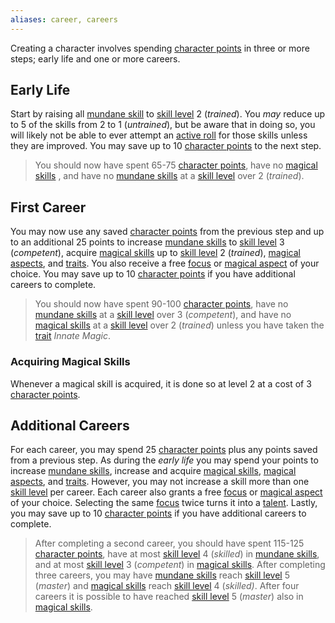```yaml
---
aliases: career, careers
---
```

   
Creating a character involves spending [character points](../Character%20Options/Character%20Points.md) in three or more steps;  early life and one or more careers.   
   
## Early Life   
Start by raising all [mundane skill](../Skills/Skills.md) to [skill level](../Skills/Skill%20Level.md) 2 (_trained_). You _may_ reduce up to 5 of the skills from 2 to 1 (_untrained_), but be aware that in doing so, you will likely not be able to ever attempt an [active roll](/not_created.md) for those skills unless they are improved. You may save up to 10 [character points](../Character%20Options/Character%20Points.md) to the next step.   
   
> You should now have spent 65-75 [character points](../Character%20Options/Character%20Points.md), have no [magical skills](../Skills/Magical%20Skills.md) , and have no [mundane skills](../Skills/Skills.md) at a [skill level](../Skills/Skill%20Level.md) over 2 (_trained_).   
   
## First Career   
You may now use any saved [character points](../Character%20Options/Character%20Points.md) from the previous step and up to an additional 25 points to increase [mundane skills](../Skills/Skills.md) to [skill level](../Skills/Skill%20Level.md) 3 (_competent_), acquire [magical skills](../Skills/Magical%20Skills.md) up to [skill level](../Skills/Skill%20Level.md) 2 (_trained_), [magical aspects](../Skills/Magical%20Skills.md), and [traits](../Character%20Options/Traits.md). You also receive a free [focus](../Character%20Options/Foci.md) or [magical aspect](../Skills/Magical%20Skills.md) of your choice. You may save up to 10 [character points](../Character%20Options/Character%20Points.md) if you have additional careers to complete.   
   
> You should now have spent 90-100 [character points](../Character%20Options/Character%20Points.md), have no [mundane skills](../Skills/Skills.md) at a [skill level](../Skills/Skill%20Level.md) over 3 (_competent_), and have no [magical skills](../Skills/Magical%20Skills.md) at a [skill level](../Skills/Skill%20Level.md) over 2 (_trained_) unless you have taken the [trait](../Character%20Options/Traits.md) _Innate Magic_.   
   
### Acquiring Magical Skills   
Whenever a magical skill is acquired, it is done so at level 2 at a cost of 3 [character points](../Character%20Options/Character%20Points.md).   
   
## Additional Careers   
For each career, you may spend 25 [character points](../Character%20Options/Character%20Points.md) plus any points saved from a previous step. As during the _early life_ you may spend your points to increase [mundane skills](../Skills/Skills.md), increase and acquire [magical skills](../Skills/Magical%20Skills.md), [magical aspects](../Skills/Magical%20Skills.md), and [traits](../Character%20Options/Traits.md). However, you may not increase a skill more than one [skill level](../Skills/Skill%20Level.md) per career. Each career also grants a free [focus](../Character%20Options/Foci.md) or [magical aspect](../Skills/Magical%20Skills.md) of your choice. Selecting the same [focus](../Character%20Options/Foci.md) twice turns it into a [talent](../Character%20Options/Talents.md). Lastly, you may save up to 10 [character points](../Character%20Options/Character%20Points.md) if you have additional careers to complete.   
   
> After completing a second career, you should have spent 115-125 [character points](../Character%20Options/Character%20Points.md), have at most [skill level](../Skills/Skill%20Level.md) 4 (_skilled_) in [mundane skills](../Skills/Skills.md), and at most [skill level](../Skills/Skill%20Level.md) 3 (_competent_) in [magical skills](../Skills/Magical%20Skills.md). After completing three careers, you may have [mundane skills](../Skills/Skills.md) reach [skill level](../Skills/Skill%20Level.md) 5 (_master_) and [magical skills](../Skills/Magical%20Skills.md) reach [skill level](../Skills/Skill%20Level.md) 4 (_skilled)_. After four careers it is possible to have reached [skill level](../Skills/Skill%20Level.md) 5 (_master_) also in [magical skills](../Skills/Magical%20Skills.md).